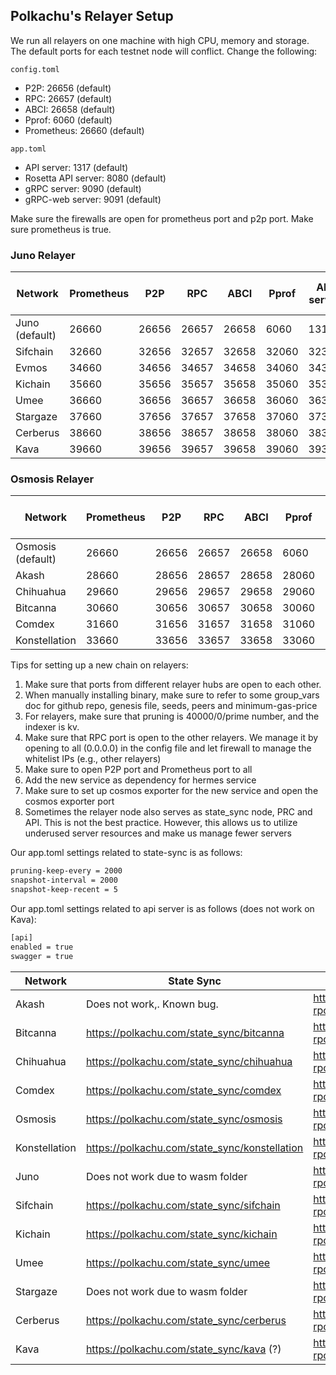 ## Polkachu's Relayer Setup

We run all relayers on one machine with high CPU, memory and storage. The default ports for each testnet node will conflict. Change the following:

`config.toml`

- P2P: 26656 (default)
- RPC: 26657 (default)
- ABCI: 26658 (default)
- Pprof: 6060 (default)
- Prometheus: 26660 (default)

`app.toml`

- API server: 1317 (default)
- Rosetta API server: 8080 (default)
- gRPC server: 9090 (default)
- gRPC-web server: 9091 (default)

Make sure the firewalls are open for prometheus port and p2p port. Make sure prometheus is true.

### Juno Relayer

| Network        | Prometheus | P2P   | RPC   | ABCI  | Pprof | API server | Rosetta API | gRPC server | gRPC-web server | Cosmos Exporter |
| -------------- | ---------- | ----- | ----- | ----- | ----- | ---------- | ----------- | ----------- | --------------- | --------------- |
| Juno (default) | 26660      | 26656 | 26657 | 26658 | 6060  | 1317       | 8080        | 9090        | 9091            | 9300            |
| Sifchain       | 32660      | 32656 | 32657 | 32658 | 32060 | 32317      | 32080       | 32090       | 32091           | 32300           |
| Evmos          | 34660      | 34656 | 34657 | 34658 | 34060 | 34317      | 34080       | 34090       | 34091           | 34300           |
| Kichain        | 35660      | 35656 | 35657 | 35658 | 35060 | 35317      | 35080       | 35090       | 35091           | 35300           |
| Umee           | 36660      | 36656 | 36657 | 36658 | 36060 | 36317      | 36080       | 36090       | 36091           | 36300           |
| Stargaze       | 37660      | 37656 | 37657 | 37658 | 37060 | 37317      | 37080       | 37090       | 37091           | 37300           |
| Cerberus       | 38660      | 38656 | 38657 | 38658 | 38060 | 38317      | 38080       | 38090       | 38091           | 38300           |
| Kava           | 39660      | 39656 | 39657 | 39658 | 39060 | 39317      | 39080       | 39090       | 39091           | 39300           |

### Osmosis Relayer

| Network           | Prometheus | P2P   | RPC   | ABCI  | Pprof | API server | Rosetta API | gRPC server | gRPC-web server | Cosmos Exporter |
| ----------------- | ---------- | ----- | ----- | ----- | ----- | ---------- | ----------- | ----------- | --------------- | --------------- |
| Osmosis (default) | 26660      | 26656 | 26657 | 26658 | 6060  | 1317       | 8080        | 9090        | 9091            | 9300            |
| Akash             | 28660      | 28656 | 28657 | 28658 | 28060 | 28317      | 28080       | 28090       | 28091           | 28300           |
| Chihuahua         | 29660      | 29656 | 29657 | 29658 | 29060 | 29317      | 29080       | 29090       | 29091           | 29300           |
| Bitcanna          | 30660      | 30656 | 30657 | 30658 | 30060 | 30317      | 30080       | 30090       | 30091           | 30300           |
| Comdex            | 31660      | 31656 | 31657 | 31658 | 31060 | 31317      | 31080       | 31090       | 31091           | 31300           |
| Konstellation     | 33660      | 33656 | 33657 | 33658 | 33060 | 33317      | 33080       | 33090       | 33091           | 33300           |

Tips for setting up a new chain on relayers:

1. Make sure that ports from different relayer hubs are open to each other.
1. When manually installing binary, make sure to refer to some group_vars doc for github repo, genesis file, seeds, peers and minimum-gas-price
1. For relayers, make sure that pruning is 40000/0/prime number, and the indexer is kv.
1. Make sure that RPC port is open to the other relayers. We manage it by opening to all (0.0.0.0) in the config file and let firewall to manage the whitelist IPs (e.g., other relayers)
1. Make sure to open P2P port and Prometheus port to all
1. Add the new service as dependency for hermes service
1. Make sure to set up cosmos exporter for the new service and open the cosmos exporter port
1. Sometimes the relayer node also serves as state_sync node, PRC and API. This is not the best practice. However, this allows us to utilize underused server resources and make us manage fewer servers

Our app.toml settings related to state-sync is as follows:

```bash
pruning-keep-every = 2000
snapshot-interval = 2000
snapshot-keep-recent = 5
```

Our app.toml settings related to api server is as follows (does not work on Kava):

```bash
[api]
enabled = true
swagger = true
```

| Network       | State Sync                                    | RPC                                    | API                                    |
| ------------- | --------------------------------------------- | -------------------------------------- | -------------------------------------- |
| Akash         | Does not work,. Known bug.                    | https://akash-rpc.polkachu.com         | https://akash-api.polkachu.com         |
| Bitcanna      | https://polkachu.com/state_sync/bitcanna      | https://bitcanna-rpc.polkachu.com      | https://bitcanna-api.polkachu.com      |
| Chihuahua     | https://polkachu.com/state_sync/chihuahua     | https://chihuahua-rpc.polkachu.com     | https://chihuahua-api.polkachu.com     |
| Comdex        | https://polkachu.com/state_sync/comdex        | https://comdex-rpc.polkachu.com        | https://comdex-api.polkachu.com        |
| Osmosis       | https://polkachu.com/state_sync/osmosis       | https://osmosis-rpc.polkachu.com       | https://osmosis-api.polkachu.com       |
| Konstellation | https://polkachu.com/state_sync/konstellation | https://konstellation-rpc.polkachu.com | https://konstellation-api.polkachu.com |
| Juno          | Does not work due to wasm folder              | https://juno-rpc.polkachu.com          | https://juno-api.polkachu.com          |
| Sifchain      | https://polkachu.com/state_sync/sifchain      | https://sifchain-rpc.polkachu.com      | https://sifchain-api.polkachu.com      |
| Kichain       | https://polkachu.com/state_sync/kichain       | https://kichain-rpc.polkachu.com       | https://kichain-api.polkachu.com       |
| Umee          | https://polkachu.com/state_sync/umee          | https://umee-rpc.polkachu.com          | https://umee-api.polkachu.com          |
| Stargaze      | Does not work due to wasm folder              | https://stargaze-rpc.polkachu.com      | https://stargaze-api.polkachu.com      |
| Cerberus      | https://polkachu.com/state_sync/cerberus      | https://cerberus-rpc.polkachu.com      | https://cerberus-api.polkachu.com      |
| Kava          | https://polkachu.com/state_sync/kava (?)      | https://kava-rpc.polkachu.com          | Not working                            |
